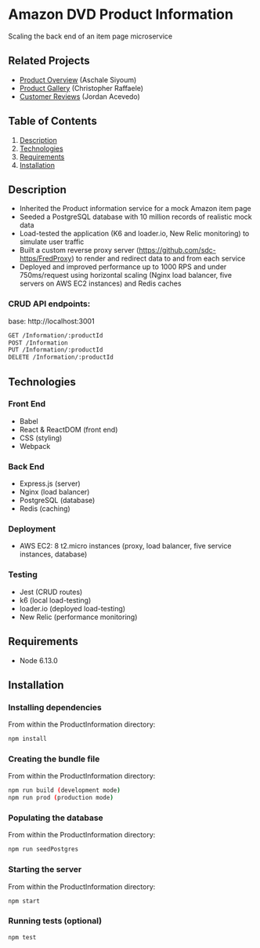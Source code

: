 # Amazon DVD Product Information
Scaling the back end of an item page microservice

## Related Projects
- [Product Overview](https://github.com/sdc-https/ProductOverview) (Aschale Siyoum)
- [Product Gallery](https://github.com/sdc-https/ProductGallery) (Christopher Raffaele)
- [Customer Reviews](https://github.com/sdc-https/CustomerReviews) (Jordan Acevedo)

## Table of Contents
1. [Description](#description)
2. [Technologies](#technologies)
3. [Requirements](#requirements)
4. [Installation](#installation)

## Description
- Inherited the Product information service for a mock Amazon item page
- Seeded a PostgreSQL database with 10 million records of realistic mock data
- Load-tested the application (K6 and loader.io, New Relic monitoring) to simulate user traffic 
- Built a custom reverse proxy server (https://github.com/sdc-https/FredProxy) to render and redirect data to and from each service
- Deployed and improved performance up to 1000 RPS and under 750ms/request using horizontal scaling (Nginx load balancer, five servers on AWS EC2 instances) and Redis caches 

### CRUD API endpoints:

base: http://localhost:3001
```sh
GET /Information/:productId
POST /Information
PUT /Information/:productId
DELETE /Information/:productId
```

## Technologies
### Front End
- Babel
- React & ReactDOM (front end)
- CSS (styling)
- Webpack
### Back End
- Express.js (server)
- Nginx (load balancer)
- PostgreSQL (database)
- Redis (caching)
### Deployment
- AWS EC2: 8 t2.micro instances (proxy, load balancer, five service instances, database)
### Testing
- Jest (CRUD routes)
- k6 (local load-testing)
- loader.io (deployed load-testing)
- New Relic (performance monitoring)

## Requirements
- Node 6.13.0

## Installation
### Installing dependencies
From within the ProductInformation directory:
```sh
npm install
```
### Creating the bundle file
From within the ProductInformation directory:
```sh
npm run build (development mode)
npm run prod (production mode)
```
### Populating the database
From within the ProductInformation directory:
```sh
npm run seedPostgres
```
### Starting the server
From within the ProductInformation directory:
```sh
npm start
```
### Running tests (optional)
```sh
npm test
```




